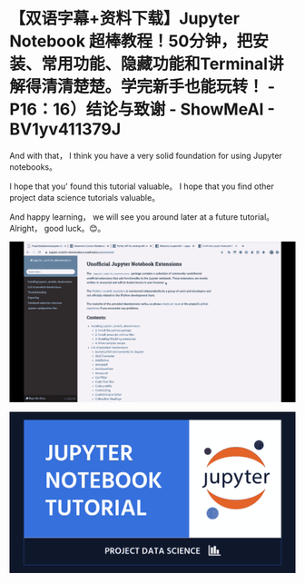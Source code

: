 # 【双语字幕+资料下载】Jupyter Notebook 超棒教程！50分钟，把安装、常用功能、隐藏功能和Terminal讲解得清清楚楚。学完新手也能玩转！ - P16：16）结论与致谢 - ShowMeAI - BV1yv411379J

And with that， I think you have a very solid foundation for using Jupyter notebooks。

 I hope that you' found this tutorial valuable。 I hope that you find other project data science tutorials valuable。

And happy learning， we will see you around later at a future tutorial。 Alright， good luck。😊。



![](img/7278cf1f8d5d97de73f26e6cff4c3627_1.png)

![](img/7278cf1f8d5d97de73f26e6cff4c3627_2.png)